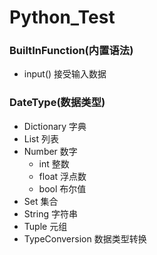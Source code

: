 # Python_Test

### BuiltInFunction(内置语法)
* input() 接受输入数据

### DateType(数据类型)
* Dictionary 字典
* List 列表
* Number 数字
    * int 整数
    * float 浮点数
    * bool 布尔值
* Set 集合
* String 字符串
* Tuple 元组
* TypeConversion 数据类型转换

